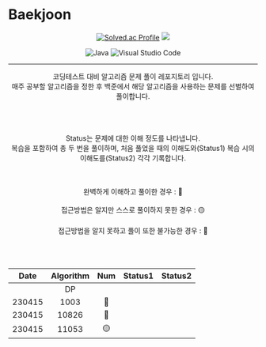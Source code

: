 # Baekjoon






 
<div align="center">


[![Solved.ac Profile](http://mazassumnida.wtf/api/v2/generate_badge?boj=dmsrud1501222)](https://solved.ac/dmsrud1501222/) <img src="http://mazandi.herokuapp.com/api?handle=dmsrud1501222&theme=dark"/>

![Java](https://img.shields.io/badge/Java-007396.svg?&style=for-the-badge&logo=Java&logoColor=white)
![Visual Studio Code](https://img.shields.io/badge/Visual%20Studio%20Code-007ACC.svg?&style=for-the-badge&logo=Visual%20Studio%20Code&logoColor=white)


<hr>

코딩테스트 대비 알고리즘 문제 풀이 레포지토리 입니다.
 <br>
매주 공부할 알고리즘을 정한 후 백준에서 해당 알고리즘을 사용하는 문제를 선별하여 풀이합니다.
<br>
<br>
<br>
<br>

Status는 문제에 대한 이해 정도를 나타냅니다.
 <br>
 복습을 포함하여 총 두 번을 풀이하며, 처음 풀었을 때의 이해도와(Status1) 복습 시의 이해도를(Status2) 각각 기록합니다.

 <br>
 <br>
완벽하게 이해하고 풀이한 경우 : 🔵
 <br>
 <br>
접근방법은 알지만 스스로 풀이하지 못한 경우 : 🟡
 <br>
 <br>
접근방법을 알지 못하고 풀이 또한 불가능한 경우 : 🔴

 <br>
 <br>
 <br> 
 <br>


 
 |Date|Algorithm|Num|Status1|Status2|
 |:-----:|:-----:|:-----:|:-----:|:-----:|
 | |DP|||
 |230415|1003|🔵||
 |230415|10826|🔵||
 |230415|11053|🟡||

<br>
 
